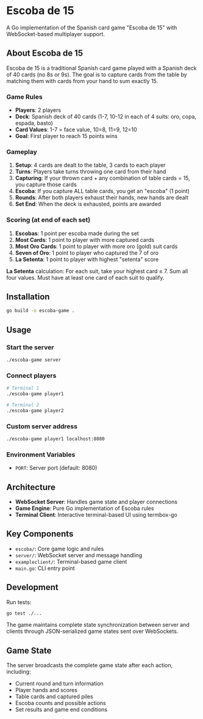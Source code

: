 # Escoba de 15

A Go implementation of the Spanish card game "Escoba de 15" with WebSocket-based multiplayer support.

## About Escoba de 15

Escoba de 15 is a traditional Spanish card game played with a Spanish deck of 40 cards (no 8s or 9s). The goal is to capture cards from the table by matching them with cards from your hand to sum exactly 15.

### Game Rules

- **Players**: 2 players
- **Deck**: Spanish deck of 40 cards (1-7, 10-12 in each of 4 suits: oro, copa, espada, basto)
- **Card Values**: 1-7 = face value, 10=8, 11=9, 12=10
- **Goal**: First player to reach 15 points wins

### Gameplay

1. **Setup**: 4 cards are dealt to the table, 3 cards to each player
2. **Turns**: Players take turns throwing one card from their hand
3. **Capturing**: If your thrown card + any combination of table cards = 15, you capture those cards
4. **Escoba**: If you capture ALL table cards, you get an "escoba" (1 point)
5. **Rounds**: After both players exhaust their hands, new hands are dealt
6. **Set End**: When the deck is exhausted, points are awarded

### Scoring (at end of each set)

1. **Escobas**: 1 point per escoba made during the set
2. **Most Cards**: 1 point to player with more captured cards
3. **Most Oro Cards**: 1 point to player with more oro (gold) suit cards
4. **Seven of Oro**: 1 point to player who captured the 7 of oro
5. **La Setenta**: 1 point to player with highest "setenta" score

**La Setenta** calculation: For each suit, take your highest card ≤ 7. Sum all four values. Must have at least one card of each suit to qualify.

## Installation

```bash
go build -o escoba-game .
```

## Usage

### Start the server
```bash
./escoba-game server
```

### Connect players
```bash
# Terminal 1
./escoba-game player1

# Terminal 2  
./escoba-game player2
```

### Custom server address
```bash
./escoba-game player1 localhost:8080
```

### Environment Variables
- `PORT`: Server port (default: 8080)

## Architecture

- **WebSocket Server**: Handles game state and player connections
- **Game Engine**: Pure Go implementation of Escoba rules
- **Terminal Client**: Interactive terminal-based UI using termbox-go

## Key Components

- `escoba/`: Core game logic and rules
- `server/`: WebSocket server and message handling  
- `exampleclient/`: Terminal-based game client
- `main.go`: CLI entry point

## Development

Run tests:
```bash
go test ./...
```

The game maintains complete state synchronization between server and clients through JSON-serialized game states sent over WebSockets.

## Game State

The server broadcasts the complete game state after each action, including:
- Current round and turn information
- Player hands and scores
- Table cards and captured piles
- Escoba counts and possible actions
- Set results and game end conditions
